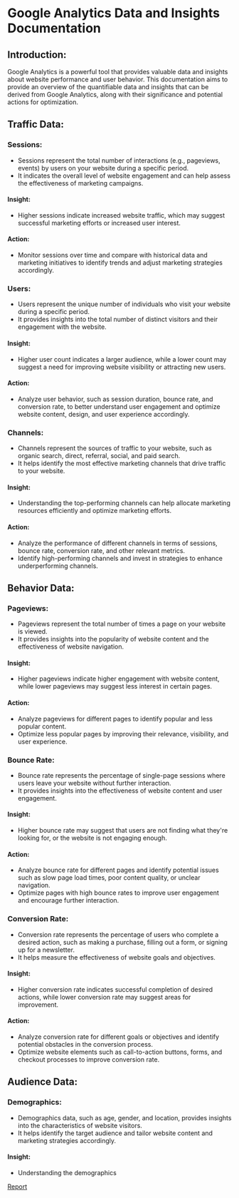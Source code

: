 # Google Analytics Data and Insights Documentation

## Introduction:
Google Analytics is a powerful tool that provides valuable data and insights about website performance and user behavior. This documentation aims to provide an overview of the quantifiable data and insights that can be derived from Google Analytics, along with their significance and potential actions for optimization.

## Traffic Data:
### Sessions:
- Sessions represent the total number of interactions (e.g., pageviews, events) by users on your website during a specific period.
- It indicates the overall level of website engagement and can help assess the effectiveness of marketing campaigns.
#### Insight:
- Higher sessions indicate increased website traffic, which may suggest successful marketing efforts or increased user interest.
#### Action:
- Monitor sessions over time and compare with historical data and marketing initiatives to identify trends and adjust marketing strategies accordingly.

### Users:
- Users represent the unique number of individuals who visit your website during a specific period.
- It provides insights into the total number of distinct visitors and their engagement with the website.
#### Insight:
- Higher user count indicates a larger audience, while a lower count may suggest a need for improving website visibility or attracting new users.
#### Action:
- Analyze user behavior, such as session duration, bounce rate, and conversion rate, to better understand user engagement and optimize website content, design, and user experience accordingly.

### Channels:
- Channels represent the sources of traffic to your website, such as organic search, direct, referral, social, and paid search.
- It helps identify the most effective marketing channels that drive traffic to your website.
#### Insight:
- Understanding the top-performing channels can help allocate marketing resources efficiently and optimize marketing efforts.
#### Action:
- Analyze the performance of different channels in terms of sessions, bounce rate, conversion rate, and other relevant metrics.
- Identify high-performing channels and invest in strategies to enhance underperforming channels.

## Behavior Data:
### Pageviews:
- Pageviews represent the total number of times a page on your website is viewed.
- It provides insights into the popularity of website content and the effectiveness of website navigation.
#### Insight:
- Higher pageviews indicate higher engagement with website content, while lower pageviews may suggest less interest in certain pages.
#### Action:
- Analyze pageviews for different pages to identify popular and less popular content.
- Optimize less popular pages by improving their relevance, visibility, and user experience.

### Bounce Rate:
- Bounce rate represents the percentage of single-page sessions where users leave your website without further interaction.
- It provides insights into the effectiveness of website content and user engagement.
#### Insight:
- Higher bounce rate may suggest that users are not finding what they're looking for, or the website is not engaging enough.
#### Action:
- Analyze bounce rate for different pages and identify potential issues such as slow page load times, poor content quality, or unclear navigation.
- Optimize pages with high bounce rates to improve user engagement and encourage further interaction.

### Conversion Rate:
- Conversion rate represents the percentage of users who complete a desired action, such as making a purchase, filling out a form, or signing up for a newsletter.
- It helps measure the effectiveness of website goals and objectives.
#### Insight:
- Higher conversion rate indicates successful completion of desired actions, while lower conversion rate may suggest areas for improvement.
#### Action:
- Analyze conversion rate for different goals or objectives and identify potential obstacles in the conversion process.
- Optimize website elements such as call-to-action buttons, forms, and checkout processes to improve conversion rate.

## Audience Data:
### Demographics:
- Demographics data, such as age, gender, and location, provides insights into the characteristics of website visitors.
- It helps identify the target audience and tailor website content and marketing strategies accordingly.
#### Insight:
- Understanding the demographics

[Report](/report.pdf)
